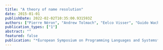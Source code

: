 ```yaml
---
title: "A theory of name resolution"
date: 2015-01-01
publishDate: 2022-02-02T10:35:00.931593Z
authors: ["Pierre Néron", "Andrew Tolmach", "Eelco Visser", "Guido Wachsmuth"]
publication_types: ["1"]
abstract: ""
featured: false
publication: "*European Symposium on Programming Languages and Systems*"
---
```


